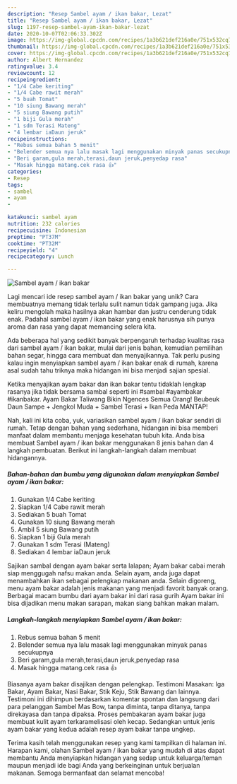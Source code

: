 ```yaml
---
description: "Resep Sambel ayam / ikan bakar, Lezat"
title: "Resep Sambel ayam / ikan bakar, Lezat"
slug: 1197-resep-sambel-ayam-ikan-bakar-lezat
date: 2020-10-07T02:06:33.302Z
image: https://img-global.cpcdn.com/recipes/1a3b621def216a0e/751x532cq70/sambel-ayam-ikan-bakar-foto-resep-utama.jpg
thumbnail: https://img-global.cpcdn.com/recipes/1a3b621def216a0e/751x532cq70/sambel-ayam-ikan-bakar-foto-resep-utama.jpg
cover: https://img-global.cpcdn.com/recipes/1a3b621def216a0e/751x532cq70/sambel-ayam-ikan-bakar-foto-resep-utama.jpg
author: Albert Hernandez
ratingvalue: 3.4
reviewcount: 12
recipeingredient:
- "1/4 Cabe keriting"
- "1/4 Cabe rawit merah"
- "5 buah Tomat"
- "10 siung Bawang merah"
- "5 siung Bawang putih"
- "1 biji Gula merah"
- "1 sdm Terasi Mateng"
- "4 lembar iaDaun jeruk"
recipeinstructions:
- "Rebus semua bahan 5 menit"
- "Belender semua nya lalu masak lagi menggunakan minyak panas secukupnya"
- "Beri garam,gula merah,terasi,daun jeruk,penyedap rasa"
- "Masak hingga matang.cek rasa 👍"
categories:
- Resep
tags:
- sambel
- ayam
- 

katakunci: sambel ayam  
nutrition: 232 calories
recipecuisine: Indonesian
preptime: "PT37M"
cooktime: "PT32M"
recipeyield: "4"
recipecategory: Lunch

---
```



![Sambel ayam / ikan bakar](https://img-global.cpcdn.com/recipes/1a3b621def216a0e/751x532cq70/sambel-ayam-ikan-bakar-foto-resep-utama.jpg)

Lagi mencari ide resep sambel ayam / ikan bakar yang unik? Cara membuatnya memang tidak terlalu sulit namun tidak gampang juga. Jika keliru mengolah maka hasilnya akan hambar dan justru cenderung tidak enak. Padahal sambel ayam / ikan bakar yang enak harusnya sih punya aroma dan rasa yang dapat memancing selera kita.

Ada beberapa hal yang sedikit banyak berpengaruh terhadap kualitas rasa dari sambel ayam / ikan bakar, mulai dari jenis bahan, kemudian pemilihan bahan segar, hingga cara membuat dan menyajikannya. Tak perlu pusing kalau ingin menyiapkan sambel ayam / ikan bakar enak di rumah, karena asal sudah tahu triknya maka hidangan ini bisa menjadi sajian spesial.

Ketika menyajikan ayam bakar dan ikan bakar tentu tidaklah lengkap rasanya jika tidak bersama sambal seperti ini #sambal #ayambakar #ikanbakar. Ayam Bakar Taliwang Bikin Ngences Semua Orang! Beubeuk Daun Sampe + Jengkol Muda + Sambel Terasi + Ikan Peda MANTAP!


Nah, kali ini kita coba, yuk, variasikan sambel ayam / ikan bakar sendiri di rumah. Tetap dengan bahan yang sederhana, hidangan ini bisa memberi manfaat dalam membantu menjaga kesehatan tubuh kita. Anda bisa membuat Sambel ayam / ikan bakar menggunakan 8 jenis bahan dan 4 langkah pembuatan. Berikut ini langkah-langkah dalam membuat hidangannya.

<!--inarticleads1-->

##### Bahan-bahan dan bumbu yang digunakan dalam menyiapkan Sambel ayam / ikan bakar:

1. Gunakan 1/4 Cabe keriting
1. Siapkan 1/4 Cabe rawit merah
1. Sediakan 5 buah Tomat
1. Gunakan 10 siung Bawang merah
1. Ambil 5 siung Bawang putih
1. Siapkan 1 biji Gula merah
1. Gunakan 1 sdm Terasi (Mateng)
1. Sediakan 4 lembar iaDaun jeruk


Sajikan sambal dengan ayam bakar serta lalapan; Ayam bakar cabai merah siap menggugah nafsu makan anda. Selain ayam, anda juga dapat menambahkan ikan sebagai pelengkap makanan anda. Selain digoreng, menu ayam bakar adalah jenis makanan yang menjadi favorit banyak orang. Berbagai macam bumbu dari ayam bakar ini dari rasa gurih Ayam bakar ini bisa dijadikan menu makan sarapan, makan siang bahkan makan malam. 

<!--inarticleads2-->

##### Langkah-langkah menyiapkan Sambel ayam / ikan bakar:

1. Rebus semua bahan 5 menit
1. Belender semua nya lalu masak lagi menggunakan minyak panas secukupnya
1. Beri garam,gula merah,terasi,daun jeruk,penyedap rasa
1. Masak hingga matang.cek rasa 👍


Biasanya ayam bakar disajikan dengan pelengkap. Testimoni Masakan: Iga Bakar, Ayam Bakar, Nasi Bakar, Stik Keju, Stik Bawang dan lainnya. Testimoni ini dihimpun berdasarkan komentar spontan dan langsung dari para pelanggan Sambel Mas Bow, tanpa diminta, tanpa ditanya, tanpa direkayasa dan tanpa dipaksa. Proses pembakaran ayam bakar juga membuat kulit ayam terkaramelisasi oleh kecap. Sedangkan untuk jenis ayam bakar yang kedua adalah resep ayam bakar tanpa ungkep. 

Terima kasih telah menggunakan resep yang kami tampilkan di halaman ini. Harapan kami, olahan Sambel ayam / ikan bakar yang mudah di atas dapat membantu Anda menyiapkan hidangan yang sedap untuk keluarga/teman maupun menjadi ide bagi Anda yang berkeinginan untuk berjualan makanan. Semoga bermanfaat dan selamat mencoba!
